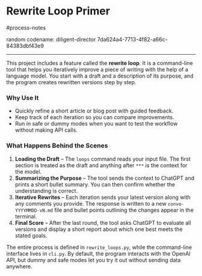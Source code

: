 # Rewrite Loop Primer

#process-notes

random codename: diligent-director 7da624a4-7713-4f82-a66c-84383dbf43e9

***

This project includes a feature called the **rewrite loop**. It is a command-line tool that helps you iteratively improve a piece of writing with the help of a language model. You start with a draft and a description of its purpose, and the program creates rewritten versions step by step.

### Why Use It

- Quickly refine a short article or blog post with guided feedback.
- Keep track of each iteration so you can compare improvements.
- Run in safe or dummy modes when you want to test the workflow without making API calls.

### What Happens Behind the Scenes

1. **Loading the Draft** – The `loops` command reads your input file. The first section is treated as the draft and anything after `***` is the context for the model.
2. **Summarizing the Purpose** – The tool sends the context to ChatGPT and prints a short bullet summary. You can then confirm whether the understanding is correct.
3. **Iterative Rewrites** – Each iteration sends your latest version along with any comments you provide. The response is written to a new `convo-YYYYMMDD-vN.md` file and bullet points outlining the changes appear in the terminal.
4. **Final Score** – After the last round, the tool asks ChatGPT to evaluate all versions and display a short report about which one best meets the stated goals.

The entire process is defined in `rewrite_loops.py`, while the command-line interface lives in `cli.py`. By default, the program interacts with the OpenAI API, but dummy and safe modes let you try it out without sending data anywhere.

